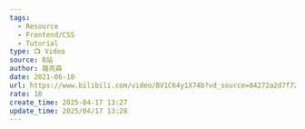 ```yaml
---
tags:
  - Resource
  - Frontend/CSS
  - Tutorial
type: 📺 Video
source: B站
author: 路克森
date: 2021-06-18
url: https://www.bilibili.com/video/BV1C64y1X74b?vd_source=84272a2d7f72158b38778819be5bc6ad
rate: 10
create_time: 2025-04-17 13:27
update_time: 2025/04/17 13:28
---
```


